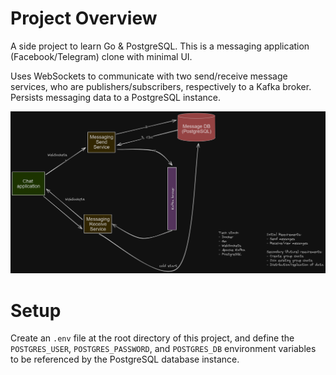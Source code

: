 # Project Overview

A side project to learn Go & PostgreSQL. This is a messaging application (Facebook/Telegram) clone with minimal UI.

Uses WebSockets to communicate with two send/receive message services, who are publishers/subscribers, respectively to a Kafka broker. Persists messaging data to a PostgreSQL instance.

![High-level design diagram](docs/messaging-app.png)

# Setup
Create an `.env` file at the root directory of this project, and define the `POSTGRES_USER`, `POSTGRES_PASSWORD`, and `POSTGRES_DB` environment variables to be referenced by the PostgreSQL database instance. 